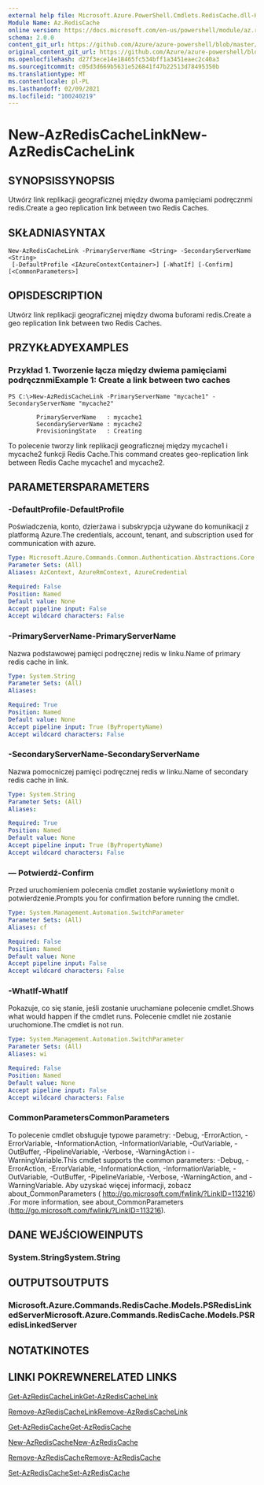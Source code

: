 ```yaml
---
external help file: Microsoft.Azure.PowerShell.Cmdlets.RedisCache.dll-Help.xml
Module Name: Az.RedisCache
online version: https://docs.microsoft.com/en-us/powershell/module/az.rediscache/new-azrediscachelink
schema: 2.0.0
content_git_url: https://github.com/Azure/azure-powershell/blob/master/src/RedisCache/RedisCache/help/New-AzRedisCacheLink.md
original_content_git_url: https://github.com/Azure/azure-powershell/blob/master/src/RedisCache/RedisCache/help/New-AzRedisCacheLink.md
ms.openlocfilehash: d27f3ece14e18465fc534bff1a3451eaec2c40a3
ms.sourcegitcommit: c05d3d669b5631e526841f47b22513d78495350b
ms.translationtype: MT
ms.contentlocale: pl-PL
ms.lasthandoff: 02/09/2021
ms.locfileid: "100240219"
---
```

# <span data-ttu-id="e168a-101">New-AzRedisCacheLink</span><span class="sxs-lookup"><span data-stu-id="e168a-101">New-AzRedisCacheLink</span></span>

## <span data-ttu-id="e168a-102">SYNOPSIS</span><span class="sxs-lookup"><span data-stu-id="e168a-102">SYNOPSIS</span></span>
<span data-ttu-id="e168a-103">Utwórz link replikacji geograficznej między dwoma pamięciami podręcznmi redis.</span><span class="sxs-lookup"><span data-stu-id="e168a-103">Create a geo replication link between two Redis Caches.</span></span>

## <span data-ttu-id="e168a-104">SKŁADNIA</span><span class="sxs-lookup"><span data-stu-id="e168a-104">SYNTAX</span></span>

```
New-AzRedisCacheLink -PrimaryServerName <String> -SecondaryServerName <String>
 [-DefaultProfile <IAzureContextContainer>] [-WhatIf] [-Confirm] [<CommonParameters>]
```

## <span data-ttu-id="e168a-105">OPIS</span><span class="sxs-lookup"><span data-stu-id="e168a-105">DESCRIPTION</span></span>
<span data-ttu-id="e168a-106">Utwórz link replikacji geograficznej między dwoma buforami redis.</span><span class="sxs-lookup"><span data-stu-id="e168a-106">Create a geo replication link between two Redis Caches.</span></span>

## <span data-ttu-id="e168a-107">PRZYKŁADY</span><span class="sxs-lookup"><span data-stu-id="e168a-107">EXAMPLES</span></span>

### <span data-ttu-id="e168a-108">Przykład 1. Tworzenie łącza między dwiema pamięciami podręcznmi</span><span class="sxs-lookup"><span data-stu-id="e168a-108">Example 1: Create a link between two caches</span></span>
```
PS C:\>New-AzRedisCacheLink -PrimaryServerName "mycache1" -SecondaryServerName "mycache2"

        PrimaryServerName   : mycache1
        SecondaryServerName : mycache2
        ProvisioningState   : Creating
```

<span data-ttu-id="e168a-109">To polecenie tworzy link replikacji geograficznej między mycache1 i mycache2 funkcji Redis Cache.</span><span class="sxs-lookup"><span data-stu-id="e168a-109">This command creates geo-replication link between Redis Cache mycache1 and mycache2.</span></span>

## <span data-ttu-id="e168a-110">PARAMETERS</span><span class="sxs-lookup"><span data-stu-id="e168a-110">PARAMETERS</span></span>

### <span data-ttu-id="e168a-111">-DefaultProfile</span><span class="sxs-lookup"><span data-stu-id="e168a-111">-DefaultProfile</span></span>
<span data-ttu-id="e168a-112">Poświadczenia, konto, dzierżawa i subskrypcja używane do komunikacji z platformą Azure.</span><span class="sxs-lookup"><span data-stu-id="e168a-112">The credentials, account, tenant, and subscription used for communication with azure.</span></span>

```yaml
Type: Microsoft.Azure.Commands.Common.Authentication.Abstractions.Core.IAzureContextContainer
Parameter Sets: (All)
Aliases: AzContext, AzureRmContext, AzureCredential

Required: False
Position: Named
Default value: None
Accept pipeline input: False
Accept wildcard characters: False
```

### <span data-ttu-id="e168a-113">-PrimaryServerName</span><span class="sxs-lookup"><span data-stu-id="e168a-113">-PrimaryServerName</span></span>
<span data-ttu-id="e168a-114">Nazwa podstawowej pamięci podręcznej redis w linku.</span><span class="sxs-lookup"><span data-stu-id="e168a-114">Name of primary redis cache in link.</span></span>

```yaml
Type: System.String
Parameter Sets: (All)
Aliases:

Required: True
Position: Named
Default value: None
Accept pipeline input: True (ByPropertyName)
Accept wildcard characters: False
```

### <span data-ttu-id="e168a-115">-SecondaryServerName</span><span class="sxs-lookup"><span data-stu-id="e168a-115">-SecondaryServerName</span></span>
<span data-ttu-id="e168a-116">Nazwa pomocniczej pamięci podręcznej redis w linku.</span><span class="sxs-lookup"><span data-stu-id="e168a-116">Name of secondary redis cache in link.</span></span>

```yaml
Type: System.String
Parameter Sets: (All)
Aliases:

Required: True
Position: Named
Default value: None
Accept pipeline input: True (ByPropertyName)
Accept wildcard characters: False
```

### <span data-ttu-id="e168a-117">— Potwierdź</span><span class="sxs-lookup"><span data-stu-id="e168a-117">-Confirm</span></span>
<span data-ttu-id="e168a-118">Przed uruchomieniem polecenia cmdlet zostanie wyświetlony monit o potwierdzenie.</span><span class="sxs-lookup"><span data-stu-id="e168a-118">Prompts you for confirmation before running the cmdlet.</span></span>

```yaml
Type: System.Management.Automation.SwitchParameter
Parameter Sets: (All)
Aliases: cf

Required: False
Position: Named
Default value: None
Accept pipeline input: False
Accept wildcard characters: False
```

### <span data-ttu-id="e168a-119">-WhatIf</span><span class="sxs-lookup"><span data-stu-id="e168a-119">-WhatIf</span></span>
<span data-ttu-id="e168a-120">Pokazuje, co się stanie, jeśli zostanie uruchamiane polecenie cmdlet.</span><span class="sxs-lookup"><span data-stu-id="e168a-120">Shows what would happen if the cmdlet runs.</span></span>
<span data-ttu-id="e168a-121">Polecenie cmdlet nie zostanie uruchomione.</span><span class="sxs-lookup"><span data-stu-id="e168a-121">The cmdlet is not run.</span></span>

```yaml
Type: System.Management.Automation.SwitchParameter
Parameter Sets: (All)
Aliases: wi

Required: False
Position: Named
Default value: None
Accept pipeline input: False
Accept wildcard characters: False
```

### <span data-ttu-id="e168a-122">CommonParameters</span><span class="sxs-lookup"><span data-stu-id="e168a-122">CommonParameters</span></span>
<span data-ttu-id="e168a-123">To polecenie cmdlet obsługuje typowe parametry: -Debug, -ErrorAction, -ErrorVariable, -InformationAction, -InformationVariable, -OutVariable, -OutBuffer, -PipelineVariable, -Verbose, -WarningAction i -WarningVariable.</span><span class="sxs-lookup"><span data-stu-id="e168a-123">This cmdlet supports the common parameters: -Debug, -ErrorAction, -ErrorVariable, -InformationAction, -InformationVariable, -OutVariable, -OutBuffer, -PipelineVariable, -Verbose, -WarningAction, and -WarningVariable.</span></span> <span data-ttu-id="e168a-124">Aby uzyskać więcej informacji, zobacz about_CommonParameters ( http://go.microsoft.com/fwlink/?LinkID=113216) .</span><span class="sxs-lookup"><span data-stu-id="e168a-124">For more information, see about_CommonParameters (http://go.microsoft.com/fwlink/?LinkID=113216).</span></span>

## <span data-ttu-id="e168a-125">DANE WEJŚCIOWE</span><span class="sxs-lookup"><span data-stu-id="e168a-125">INPUTS</span></span>

### <span data-ttu-id="e168a-126">System.String</span><span class="sxs-lookup"><span data-stu-id="e168a-126">System.String</span></span>

## <span data-ttu-id="e168a-127">OUTPUTS</span><span class="sxs-lookup"><span data-stu-id="e168a-127">OUTPUTS</span></span>

### <span data-ttu-id="e168a-128">Microsoft.Azure.Commands.RedisCache.Models.PSRedisLinkedServer</span><span class="sxs-lookup"><span data-stu-id="e168a-128">Microsoft.Azure.Commands.RedisCache.Models.PSRedisLinkedServer</span></span>

## <span data-ttu-id="e168a-129">NOTATKI</span><span class="sxs-lookup"><span data-stu-id="e168a-129">NOTES</span></span>

## <span data-ttu-id="e168a-130">LINKI POKREWNE</span><span class="sxs-lookup"><span data-stu-id="e168a-130">RELATED LINKS</span></span>

[<span data-ttu-id="e168a-131">Get-AzRedisCacheLink</span><span class="sxs-lookup"><span data-stu-id="e168a-131">Get-AzRedisCacheLink</span></span>](./Get-AzRedisCacheLink.md)

[<span data-ttu-id="e168a-132">Remove-AzRedisCacheLink</span><span class="sxs-lookup"><span data-stu-id="e168a-132">Remove-AzRedisCacheLink</span></span>](./Remove-AzRedisCacheLink.md)

[<span data-ttu-id="e168a-133">Get-AzRedisCache</span><span class="sxs-lookup"><span data-stu-id="e168a-133">Get-AzRedisCache</span></span>](./Get-AzRedisCache.md)

[<span data-ttu-id="e168a-134">New-AzRedisCache</span><span class="sxs-lookup"><span data-stu-id="e168a-134">New-AzRedisCache</span></span>](./New-AzRedisCache.md)

[<span data-ttu-id="e168a-135">Remove-AzRedisCache</span><span class="sxs-lookup"><span data-stu-id="e168a-135">Remove-AzRedisCache</span></span>](./Remove-AzRedisCache.md)

[<span data-ttu-id="e168a-136">Set-AzRedisCache</span><span class="sxs-lookup"><span data-stu-id="e168a-136">Set-AzRedisCache</span></span>](./Set-AzRedisCache.md)